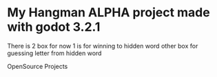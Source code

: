 # My Hangman ALPHA project made with godot 3.2.1

There is 2 box for now 1 is for winning to hidden word other box for guessing letter from hidden word

OpenSource Projects
